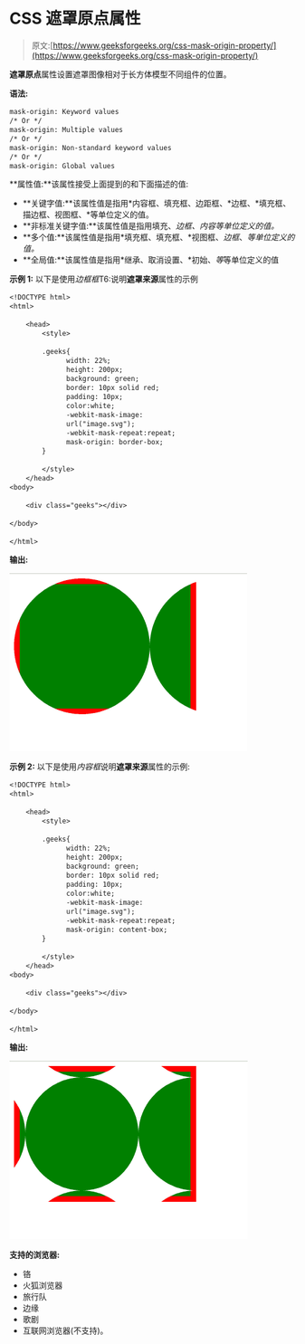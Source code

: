 # CSS 遮罩原点属性

> 原文:[https://www.geeksforgeeks.org/css-mask-origin-property/](https://www.geeksforgeeks.org/css-mask-origin-property/)

**遮罩原点**属性设置遮罩图像相对于长方体模型不同组件的位置。

**语法:**

```
mask-origin: Keyword values
/* Or */
mask-origin: Multiple values
/* Or */
mask-origin: Non-standard keyword values
/* Or */
mask-origin: Global values
```

**属性值:**该属性接受上面提到的和下面描述的值:

*   **关键字值:**该属性值是指用*内容框、填充框、边距框、*边框、*填充框、描边框、视图框、*等单位定义的值。
*   **非标准关键字值:**该属性值是指用填充、*边框、内容等单位定义的值。*
*   **多个值:**该属性值是指用*填充框、填充框、*视图框、*边框*、*等单位定义的值。*
*   **全局值:**该属性值是指用*继承、取消设置、*初始、*等*等单位定义的值

**示例 1:** 以下是使用*边框框*T6:说明**遮罩来源**属性的示例

```
<!DOCTYPE html>
<html>

    <head>
        <style>

        .geeks{
              width: 22%;
              height: 200px;
              background: green;
              border: 10px solid red;
              padding: 10px;
              color:white;
              -webkit-mask-image: 
              url("image.svg");
              -webkit-mask-repeat:repeat;
              mask-origin: border-box;        
        }

        </style>
    </head>
<body>

    <div class="geeks"></div>

</body>

</html>
```

**输出:**

![](img/43dafa481fd8143f16b258a3cdbff235.png)

**示例 2:** 以下是使用*内容框*说明**遮罩来源**属性的示例:

```
<!DOCTYPE html>
<html>

    <head>
        <style>

        .geeks{
              width: 22%;
              height: 200px;
              background: green;
              border: 10px solid red;
              padding: 10px;
              color:white;
              -webkit-mask-image: 
              url("image.svg");
              -webkit-mask-repeat:repeat;
              mask-origin: content-box;        
        }

        </style>
    </head>
<body>

    <div class="geeks"></div>

</body>

</html>
```

**输出:**

![](img/1f06aaec9f6df58035f56e9b2535ccbf.png)

**支持的浏览器:**

*   铬
*   火狐浏览器
*   旅行队
*   边缘
*   歌剧
*   互联网浏览器(不支持)。
